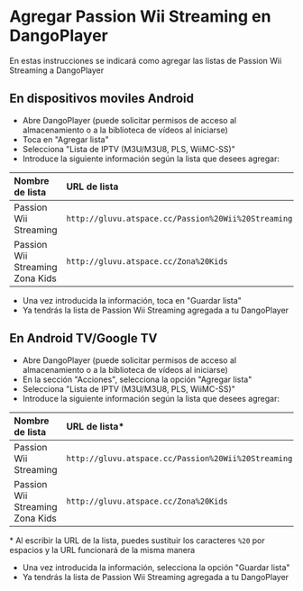 # Agregar Passion Wii Streaming en DangoPlayer 

En estas instrucciones se indicará como agregar las listas de Passion Wii Streaming a DangoPlayer 

## En dispositivos moviles Android

- Abre DangoPlayer (puede solicitar permisos de acceso al almacenamiento o a la biblioteca de vídeos al iniciarse)
- Toca en "Agregar lista"
- Selecciona "Lista de IPTV (M3U/M3U8, PLS, WiiMC-SS)"
- Introduce la siguiente información según la lista que desees agregar:
<table>
  <thead>
    <tr><th align="left">Nombre de lista</th><th align="left">URL de lista</th></tr>
  </thead>
  <tbody>
    <tr><td>Passion Wii Streaming</td><td nowrap><code>http://gluvu.atspace.cc/Passion%20Wii%20Streaming</code></td></tr>
<tr><td>Passion Wii Streaming Zona Kids</td><td nowrap><code>http://gluvu.atspace.cc/Zona%20Kids</code></td></tr>

  </tbody>
</table>

- Una vez introducida la información, toca en "Guardar lista"
- Ya tendrás la lista de Passion Wii Streaming agregada a tu DangoPlayer 

## En Android TV/Google TV

- Abre DangoPlayer (puede solicitar permisos de acceso al almacenamiento o a la biblioteca de vídeos al iniciarse)
- En la sección "Acciones", selecciona la opción "Agregar lista"
- Selecciona "Lista de IPTV (M3U/M3U8, PLS, WiiMC-SS)"
- Introduce la siguiente información según la lista que desees agregar:
<table>
  <thead>
    <tr><th align="left">Nombre de lista</th><th align="left">URL de lista*</th></tr>
  </thead>
  <tbody>
    <tr><td>Passion Wii Streaming</td><td nowrap><code>http://gluvu.atspace.cc/Passion%20Wii%20Streaming</code></td></tr>
<tr><td>Passion Wii Streaming Zona Kids</td><td nowrap><code>http://gluvu.atspace.cc/Zona%20Kids</code></td></tr>

  </tbody>
</table>

\* Al escribir la URL de la lista, puedes sustituir los caracteres `%20` por espacios y la URL funcionará de la misma manera
- Una vez introducida la información, selecciona la opción "Guardar lista"
- Ya tendrás la lista de Passion Wii Streaming agregada a tu DangoPlayer
